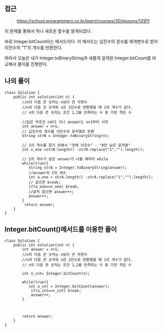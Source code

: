 ## 접근
> https://school.programmers.co.kr/learn/courses/30/lessons/12911

이 문제를 통해서 하나 새로운 함수를 알게되었다.

바로 Integer.bitCount라는 메서드이다.
이 메서드는 십진수의 정수를 매개변수로 받아 이진수의 "1"의 개수를 반환한다.

따라서 오늘은 내가 Integer.toBinaryString과
새롭게 알게된 Integer.bitCount를 비교해서 풀이를 진행한다.

## 나의 풀이
```
class Solution {
    public int solution(int n) {
        //n의 다음 큰 숫자는 n보다 큰 자연수
        //n의 다음 큰 숫자와 n은 2진수로 변환했을 때 1의 개수가 같다.
        // n의 다음 큰 숫자는 조건 1,2를 만족하는 수 중 가장 작은 수
       
        //답은 무조건 n보다 크니 answer는 n+1부터 시작
        int answer = n+1;
        // 십진수의 정수를 이진수의 문자열로 반환 
        String strN = Integer.toBinaryString(n); 
       
        // 1의 개수를 알기 위해서 "전체 이진수" - "0만 남은 문자열"
        int n_one =strN.length() -strN.replace("1","").length();
        
        // 1의 개수가 같은 answer가 나올 때까지 while
        while(true){
           String strA = Integer.toBinaryString(answer);
           //answer의 1의 개수
           int a_one = strA.length() -strA.replace("1","").length();
           // 같으면 break;
           if(a_one==n_one) break;
           //같지 않으면 answer++;
           answer++;        
        }
         return answer;
    }
}
```
## Integer.bitCount()메서드를 이용한 풀이

```
class Solution {
    public int solution(int n) {
        int answer = n+1;
        //n의 다음 큰 숫자는 n보다 큰 자연수
        //n의 다음 큰 숫자와 n은 2진수로 변환했을 때 1의 개수가 같다.
        // n의 다음 큰 숫자는 조건 1,2를 만족하는 수 중 가장 작은 수
        
        int n_cnt= Integer.bitCount(n);
        
        while(true){
           int a_cnt = Integer.bitCount(answer);
            if(a_cnt==n_cnt) break;
            answer++;        
        }
        
        
        
        return answer;
    }
}
```
